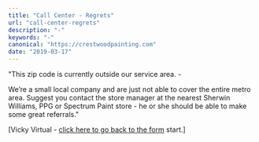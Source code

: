 ```yaml
---
title: "Call Center - Regrets"
url: "call-center-regrets"
description: "-"
keywords: "-"
canonical: "https://crestwoodpainting.com"
date: "2019-03-17"
---
```


"This zip code is currently outside our service area. -

We’re a small local company and are just not able to cover the entire metro area. Suggest you contact the store manager at the nearest Sherwin Williams, PPG or Spectrum Paint store - he or she should be able to make some great referrals."

\[Vicky Virtual - [click here to go back to the form](/call-center) start.\]
